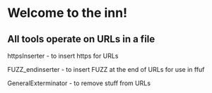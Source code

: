 # Welcome to the inn!

## All tools operate on URLs in a file

httpsInserter - to insert https for URLs

FUZZ_endinserter - to insert FUZZ at the end of URLs for use in ffuf

GeneralExterminator - to remove stuff from URLs
